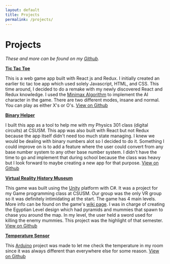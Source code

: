 ```yaml
---
layout: default
title: Projects
permalink: /projects/
---
```


# Projects

*These and more can be found on my [Github](https://github.com/BrianDeJesus).*

**[Tic Tac Toe]**

This is a web game app built with React js and Redux. I initially created an earlier tic tac toe app which used solely Javascript, HTML, and CSS. This time around, I decided to do a remake with my newly discovered React and Redux knowledge. I used the [Minimax Algorithm](https://en.wikipedia.org/wiki/Minimax) to implement the AI character in the game. There are two different modes, insane and normal. You can play as either X's or O's. [View on Github](https://github.com/BrianDeJesus/ticTacToe)

**[Binary Helper]**

I built this app as a tool to help me with my Physics 301 class (digital circuits) at CSUSM. This app was also built with React but not Redux because the app itself didn't need too much state managing. I knew we would be dealing with binary numbers alot so I decided to do it. Something I could improve on is to add a feature where the user could convert from any base number system to any other base number system. I didn't have the time to go and implement that during school because the class was heavy but I look forward to maybe creating a new app for that purpose. [View on Github](https://github.com/BrianDeJesus/Binary-Helper)

**[Virtual Reality History Museum]**

This game was built using the [Unity](https://unity3d.com/) platform with C#. It was a project for my Game programming class at CSUSM. Our group was the only VR group so it was definitely intimidating at the start. The game has 4 main levels. More info can be found on the game's [wiki page](https://github.com/CodingMorry7/VRHistoryMuseum/wiki). I was in charge of creating the Egyptian Level design which had pyramids and mummies that spawn to chase you around the map. In my level, the user held a sword used for killing the enemy mummies. This project was the highlight of that semester. [View on Github](https://github.com/CodingMorry7/VRHistoryMuseum)

**[Temperature Sensor]**

This [Arduino](https://www.arduino.cc/) project was made to let me check the temperature in my room since it was always different than everywhere else for some reason. [View on Github](https://github.com/BrianDeJesus/Temperature-Sensor) 

[Tic Tac Toe]: https://tictactoe-777.herokuapp.com/
[Binary Helper]: https://briandejesus.github.io/Binary-Helper/
[Temperature Sensor]: https://github.com/BrianDeJesus/Temperature-Sensor
[Virtual Reality History Museum]: https://github.com/CodingMorry7/VRHistoryMuseum
